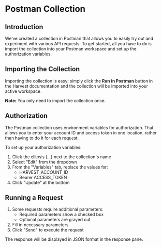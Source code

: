 # Postman Collection

## Introduction

We've created a collection in Postman that allows you to easily try out and experiment with various API requests. To get started, all you have to do is import the collection into your Postman workspace and set up the authorization variables.

## Importing the Collection

Importing the collection is easy; simply click the **Run in Postman** button in the Harvest documentation and the collection will be imported into your active workspace.

**Note:** You only need to import the collection once.

## Authorization

The Postman collection uses environment variables for authorization. That allows you to enter your account ID and access token in one location, rather than having to do it for each request.

To set up your authorization variables:

1. Click the ellipsis (...) next to the collection's name
2. Select "Edit" from the dropdown
3. From the "Variables" tab, replace the values for:
   - HARVEST_ACCOUNT_ID
   - Bearer ACCESS_TOKEN
4. Click "Update" at the bottom

## Running a Request

1. Some requests require additional parameters:
   - Required parameters show a checked box
   - Optional parameters are grayed out
2. Fill in necessary parameters
3. Click "Send" to execute the request

The response will be displayed in JSON format in the response pane.
